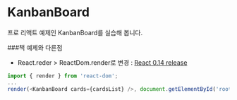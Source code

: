 # KanbanBoard
프로 리액트 예제인 KanbanBoard를 실습해 봅니다.

###책 예제와 다른점
 - React.reder > ReactDom.render로 변경 : [React 0.14 release](https://facebook.github.io/react/blog/2015/10/07/react-v0.14.html)
```javascript
import { render } from 'react-dom';
...
render(<KanbanBoard cards={cardsList} />, document.getElementById('root'));
```
